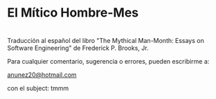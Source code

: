 # El Mítico Hombre-Mes
#
 Traducción al español del libro "The Mythical Man-Month: Essays on
 Software Engineering" de  Frederick P. Brooks, Jr.

 Para cualquier comentario, sugerencia o errores, pueden escribirme a:

 anunez20@hotmail.com

 con el subject: tmmm
